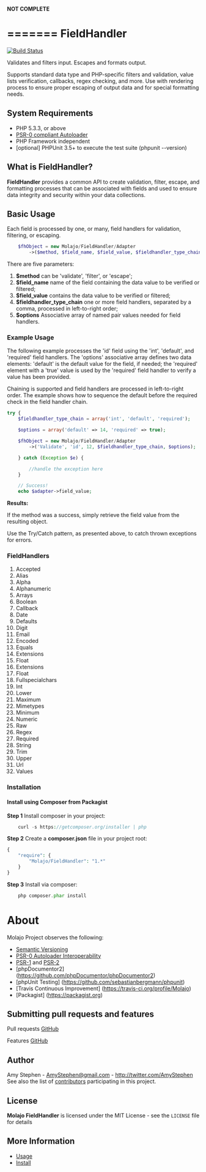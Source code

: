 **NOT COMPLETE**

=======
FieldHandler
=======

[![Build Status](https://travis-ci.org/Molajo/FieldHandler.png?branch=master)](https://travis-ci.org/Molajo/FieldHandler)

Validates and filters input. Escapes and formats output.

Supports standard data type and PHP-specific filters and validation, value lists verification, callbacks, regex checking, and more.
 Use with rendering process to ensure proper escaping of output data and for special formatting needs.

## System Requirements ##

* PHP 5.3.3, or above
* [PSR-0 compliant Autoloader](https://github.com/php-fig/fig-standards/blob/master/accepted/PSR-0.md)
* PHP Framework independent
* [optional] PHPUnit 3.5+ to execute the test suite (phpunit --version)

## What is FieldHandler? ##

**FieldHandler** provides a common API to create validation, filter, escape, and formatting processes that can be associated with fields and used to ensure data integrity and security within your data collections.

## Basic Usage ##

Each field is processed by one, or many, field handlers for validation, filtering, or escaping.

```php
    $fhObject = new Molajo/FieldHandler/Adapter
        ->($method, $field_name, $field_value, $fieldhandler_type_chain, $options);
```

There are five parameters:

1. **$method** can be 'validate', 'filter', or 'escape';
2. **$field_name** name of the field containing the data value to be verified or filtered;
3. **$field_value** contains the data value to be verified or filtered;
4. **$fieldhandler_type_chain** one or more field handlers, separated by a comma, processed in left-to-right order;
5. **$options** Associative array of named pair values needed for field handlers.

### Example Usage ###

The following example processes the 'id' field using the 'int', 'default', and 'required' field handlers.
The 'options' associative array defines two data elements: 'default' is the default value for the field, if needed;
the 'required' element with a 'true' value is used by the 'required' field handler to verify a value has been
 provided.

Chaining is supported and field handlers are processed in left-to-right order. The example shows how to sequence
 the default before the required check in the field handler chain.

```php
try {
    $fieldhandler_type_chain = array('int', 'default', 'required');

    $options = array('default' => 14, 'required' => true);

    $fhObject = new Molajo/FieldHandler/Adapter
        ->('Validate', 'id', 12, $fieldhandler_type_chain, $options);

    } catch (Exception $e) {

        //handle the exception here
    }

    // Success!
    echo $adapter->field_value;

```
**Results:**

If the method was a success, simply retrieve the field value from the resulting object.

Use the Try/Catch pattern, as presented above, to catch thrown exceptions for errors.

### FieldHandlers ###

1. Accepted
2. Alias
3. Alpha
4. Alphanumeric
5. Arrays
6. Boolean
7. Callback
8. Date
9. Defaults
10. Digit
11. Email
12. Encoded
13. Equals
14. Extensions
15. Float
16. Extensions
17. Float
18. Fullspecialchars
19. Int
20. Lower
21. Maximum
22. Mimetypes
23. Minimum
24. Numeric
25. Raw
26. Regex
27. Required
28. String
29. Trim
30. Upper
31. Url
32. Values

### Installation

#### Install using Composer from Packagist

**Step 1** Install composer in your project:

```php
    curl -s https://getcomposer.org/installer | php
```

**Step 2** Create a **composer.json** file in your project root:

```php
{
    "require": {
        "Molajo/FieldHandler": "1.*"
    }
}
```

**Step 3** Install via composer:

```php
    php composer.phar install
```

About
=====

Molajo Project observes the following:

 * [Semantic Versioning](http://semver.org/)
 * [PSR-0 Autoloader Interoperability](https://github.com/php-fig/fig-standards/blob/master/accepted/PSR-0.md)
 * [PSR-1](https://github.com/php-fig/fig-standards/blob/master/accepted/PSR-1-basic-coding-standard.md)
 and [PSR-2](https://github.com/php-fig/fig-standards/blob/master/accepted/PSR-2-coding-style-guide.md)
 * [phpDocumentor2] (https://github.com/phpDocumentor/phpDocumentor2)
 * [phpUnit Testing] (https://github.com/sebastianbergmann/phpunit)
 * [Travis Continuous Improvement] (https://travis-ci.org/profile/Molajo)
 * [Packagist] (https://packagist.org)


Submitting pull requests and features
------------------------------------

Pull requests [GitHub](https://github.com/Molajo/FieldHandler/pulls)

Features [GitHub](https://github.com/Molajo/FieldHandler/issues)

Author
------

Amy Stephen - <AmyStephen@gmail.com> - <http://twitter.com/AmyStephen><br />
See also the list of [contributors](https://github.com/Molajo/FieldHandler/contributors) participating in this project.

License
-------

**Molajo FieldHandler** is licensed under the MIT License - see the `LICENSE` file for details

More Information
----------------
- [Usage](/FieldHandler/.dev/Doc/Extend.md)
- [Install](/FieldHandler/.dev/Doc/Install.md)
